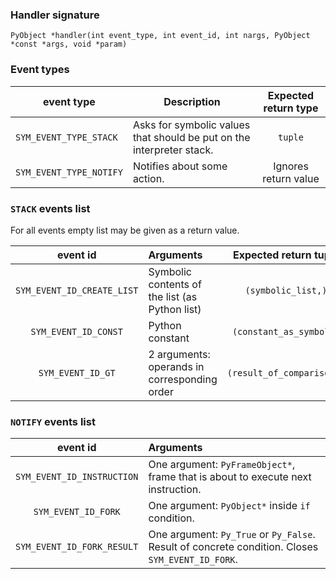 ### Handler signature

```
PyObject *handler(int event_type, int event_id, int nargs, PyObject *const *args, void *param)
```

### Event types

| event type              | Description                                                           | Expected return type |
|-------------------------|-----------------------------------------------------------------------|:--------------------:|
| `SYM_EVENT_TYPE_STACK`  | Asks for symbolic values that should be put on the interpreter stack. |       `tuple`        |
| `SYM_EVENT_TYPE_NOTIFY` | Notifies about some action.                                           | Ignores return value |

### `STACK` events list

For all events empty list may be given as a return value.

|          event id          | Arguments                                      |   Expected return tuple   |
|:--------------------------:|:-----------------------------------------------|:-------------------------:|
| `SYM_EVENT_ID_CREATE_LIST` | Symbolic contents of the list (as Python list) |    `(symbolic_list,)`     |
|    `SYM_EVENT_ID_CONST`    | Python constant                                |  `(constant_as_symbol,)`  |
|     `SYM_EVENT_ID_GT`      | 2 arguments: operands in corresponding order   | `(result_of_comparison,)` |

### `NOTIFY` events list

|          event id          | Arguments                                                                                        |
|:--------------------------:|:-------------------------------------------------------------------------------------------------|
| `SYM_EVENT_ID_INSTRUCTION` | One argument: `PyFrameObject*`, frame that is about to execute next instruction.                 |
|    `SYM_EVENT_ID_FORK`     | One argument: `PyObject*` inside `if` condition.                                                 |
| `SYM_EVENT_ID_FORK_RESULT` | One argument: `Py_True` or `Py_False`. Result of concrete condition. Closes `SYM_EVENT_ID_FORK`. |
